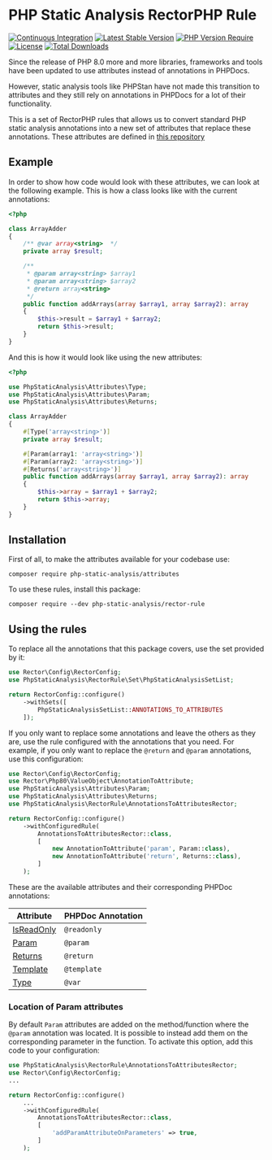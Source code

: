 # PHP Static Analysis RectorPHP Rule
[![Continuous Integration](https://github.com/php-static-analysis/rector-rule/workflows/All%20Tests/badge.svg)](https://github.com/php-static-analysis/rector-rule/actions)
[![Latest Stable Version](https://poser.pugx.org/php-static-analysis/rector-rule/v/stable)](https://packagist.org/packages/php-static-analysis/rector-rule)
[![PHP Version Require](http://poser.pugx.org/php-static-analysis/rector-rule/require/php)](https://packagist.org/packages/php-static-analysis/rector-rule)
[![License](https://poser.pugx.org/php-static-analysis/rector-rule/license)](https://github.com/php-static-analysis/rector-rule/blob/main/LICENSE)
[![Total Downloads](https://poser.pugx.org/php-static-analysis/rector-rule/downloads)](https://packagist.org/packages/php-static-analysis/rector-rule/stats)

Since the release of PHP 8.0 more and more libraries, frameworks and tools have been updated to use attributes instead of annotations in PHPDocs.

However, static analysis tools like PHPStan have not made this transition to attributes and they still rely on annotations in PHPDocs for a lot of their functionality.

This is a set of RectorPHP rules that allows us to convert standard PHP static analysis annotations into a new set of attributes that replace these annotations. These attributes are defined in [this repository](https://github.com/php-static-analysis/attributes)

## Example

In order to show how code would look with these attributes, we can look at the following example. This is how a class looks like with the current annotations:

```php
<?php

class ArrayAdder
{
    /** @var array<string>  */
    private array $result;

    /**
     * @param array<string> $array1
     * @param array<string> $array2
     * @return array<string>
     */
    public function addArrays(array $array1, array $array2): array
    {
        $this->result = $array1 + $array2;
        return $this->result;
    }
}
```

And this is how it would look like using the new attributes:

```php
<?php

use PhpStaticAnalysis\Attributes\Type;
use PhpStaticAnalysis\Attributes\Param;
use PhpStaticAnalysis\Attributes\Returns;

class ArrayAdder
{
    #[Type('array<string>')]
    private array $result;

    #[Param(array1: 'array<string>')]
    #[Param(array2: 'array<string>')]
    #[Returns('array<string>')]
    public function addArrays(array $array1, array $array2): array
    {
        $this->array = $array1 + $array2;
        return $this->array;
    }
}
```

## Installation

First of all, to make the attributes available for your codebase use:

```
composer require php-static-analysis/attributes
```

To use these rules, install this package:

```
composer require --dev php-static-analysis/rector-rule
```

## Using the rules

To replace all the annotations that this package covers, use the set provided by it:

```php
use Rector\Config\RectorConfig;
use PhpStaticAnalysis\RectorRule\Set\PhpStaticAnalysisSetList;

return RectorConfig::configure()
    ->withSets([
        PhpStaticAnalysisSetList::ANNOTATIONS_TO_ATTRIBUTES
    ]);
```

If you only want to replace some annotations and leave the others as they are, use the rule configured with the annotations that you need. For example, if you only want to replace the `@return` and `@param` annotations, use this configuration:

```php
use Rector\Config\RectorConfig;
use Rector\Php80\ValueObject\AnnotationToAttribute;
use PhpStaticAnalysis\Attributes\Param;
use PhpStaticAnalysis\Attributes\Returns;
use PhpStaticAnalysis\RectorRule\AnnotationsToAttributesRector;

return RectorConfig::configure()
    ->withConfiguredRule(
        AnnotationsToAttributesRector::class,
        [
            new AnnotationToAttribute('param', Param::class),
            new AnnotationToAttribute('return', Returns::class),
        ]
    );
```

These are the available attributes and their corresponding PHPDoc annotations:

| Attribute                                                                                   | PHPDoc Annotation |
|---------------------------------------------------------------------------------------------|-------------------|
| [IsReadOnly](https://github.com/php-static-analysis/attributes/blob/main/doc/IsReadOnly.md) | `@readonly`       |
| [Param](https://github.com/php-static-analysis/attributes/blob/main/doc/Param.md)           | `@param`          |
| [Returns](https://github.com/php-static-analysis/attributes/blob/main/doc/Returns.md)       | `@return`         |
| [Template](https://github.com/php-static-analysis/attributes/blob/main/doc/Template.md)     | `@template`       |
| [Type](https://github.com/php-static-analysis/attributes/blob/main/doc/Type.md)             | `@var`            |

### Location of Param attributes

By default `Param` attributes are added on the method/function where the `@param` annotation was located. It is possible to instead add them on the corresponding parameter in the function. To activate this option, add this code to your configuration:

```php
use PhpStaticAnalysis\RectorRule\AnnotationsToAttributesRector;
use Rector\Config\RectorConfig;
...

return RectorConfig::configure()
    ...
    ->withConfiguredRule(
        AnnotationsToAttributesRector::class,
        [
            'addParamAttributeOnParameters' => true,
        ]
    );
```

